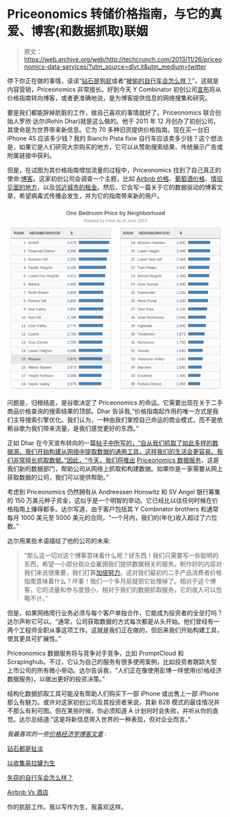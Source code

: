 # Priceonomics 转储价格指南，与它的真爱、博客(和数据抓取)联姻

> 原文：<https://web.archive.org/web/http://techcrunch.com/2013/11/26/priceonomics-data-services/?utm_source=dlvr.it&utm_medium=twitter>

停下你正在做的事情，读读“[钻石是狗屁](https://web.archive.org/web/20230320002141/http://blog.priceonomics.com/post/45768546804/diamonds-are-bullshit)或者“[被偷的自行车会怎么样？](https://web.archive.org/web/20230320002141/http://blog.priceonomics.com/post/30393216796/what-happens-to-stolen-bicycles)”。这就是内容营销，Priceonomics 非常擅长。好到今天 Y Combinator 初创公司[宣布](https://web.archive.org/web/20230320002141/http://priceonomics.com/introducing-the-priceonomics-business-model-data/)将从价格指南转向博客，或者更准确地说，是为博客提供信息的网络搜集和研究。

要是我们都能辞掉肮脏的工作，做自己喜欢的事情就好了。Priceonomics 联合创始人罗欣·达尔(Rohin Dhar)就是这么做的。他于 2011 年 12 月创办了初创公司，其使命是为世界带来新信息。它为 70 多种旧货提供价格指南。现在买一台旧 iPhone 4S 应该多少钱？我的 Bianchi Pista fixie 自行车应该卖多少钱？这个想法是，如果它是人们研究大宗购买的地方，它可以从赞助搜索结果、传统展示广告或附属链接中获利。

但是，在试图为其价格指南增加流量的过程中，Priceonomics 找到了自己真正的使命:[博客](https://web.archive.org/web/20230320002141/http://priceonomics.com/?s=popular)。这家初创公司会调查一个主题，比如 [Airbnb 价格](https://web.archive.org/web/20230320002141/http://priceonomics.com/hotels/)、[葡萄酒价格](https://web.archive.org/web/20230320002141/http://priceonomics.com/is-wine-bullshit/)、[情侣见面的地方](https://web.archive.org/web/20230320002141/http://priceonomics.com/the-surprising-places-married-couples-meet/)，以及[邻近城市的租金](https://web.archive.org/web/20230320002141/http://priceonomics.com/living-in-oakland/)。然后，它会写一篇关于它的数据驱动的博客文章，希望病毒式传播会发生，并为它的指南带来新的用户。

![Screenshot 2013-11-26 at 6.52.56 PM](img/ab4a969841c5ba802311635488f28d6c.png)

问题是，归根结底，是谷歌决定了 Priceonomics 的命运。它需要出现在关于二手商品价格查询的搜索结果的顶部。Dhar 告诉我,“价格指南起作用的唯一方式是我们主导搜索引擎优化。我们认为，一种由我们掌控自己命运的商业模式，而不是依赖谷歌为我们带来流量，是我们感觉更好的东西。”

正如 Dhar 在今天宣布转向的一篇[帖子中所写的，“自从我们抓取了如此多样的数据源，我们开始构建从网络中提取数据的通用工具，这样我们的生活会更容易。我们非常擅长抓取数据。”因此，“今天，我们将推出](https://web.archive.org/web/20230320002141/http://priceonomics.com/introducing-the-priceonomics-business-model-data/) [Priceonomics 数据服务](https://web.archive.org/web/20230320002141/http://priceonomics.com/data-services/)，这是我们新的数据部门，帮助公司从网络上抓取和构建数据。如果你是一家需要从网上获取数据的公司，我们可以提供帮助。”

考虑到 Priceonomics 仍然拥有从 Andreessen Horowitz 和 SV Angel 银行筹集的 150 万美元种子资金，这似乎是一个明智的举动。它已经比以往任何时候在价格指南上赚得都多。达尔写道，由于客户包括其 Y Combinator brothers 和通常每月 1000 美元至 5000 美元的合同，“一个月内，我们的(年化)收入超过了六位数。”

达尔用某些术语描绘了他的公司的未来:

> “那么这一切对这个博客意味着什么呢？好东西！我们只需要写一些聪明的东西，希望一小部分观众会雇佣我们提供数据相关的服务。制作好的内容对我们来说很重要，我们打算[加倍努力](https://web.archive.org/web/20230320002141/http://priceonomics.com/join-team-priceonomics-as-a-writer/)。这对我们最初的二手产品消费者价格指南意味着什么？坏事！我们一个多月前就把它处理掉了。相对于这个博客，它的流量和参与度很小，相对于我们的数据抓取服务，它的收入可以忽略不计。”

但是，如果网络爬行业务必须与每个客户单独合作，它能成为投资者的全垒打吗？达尔声称它可以。“通常，公司获取数据的方式每次都是从头开始。他们曾经有一两个工程师全职从事这项工作。这就是我们正在做的，但后来我们开始构建工具，使其更具可扩展性。”

Priceonomics 数据服务将与竞争对手竞争，比如 PromptCloud 和 Scrapinghub。不过，它认为自己的服务有很多使用案例，比如投资者跟踪大型上市公司的所有微小举动。达尔告诉我，“人们正在像使用彭博一样使用(价格经济数据服务)，以做出更好的投资决策。”

结构化数据抓取工具可能没有帮助人们购买下一部 iPhone 或出售上一部 iPhone 那么有魅力。或许对这家初创公司及其投资者来说，其新 B2B 模式的最佳情况并不那么有利可图。但在某些时候，你必须知道 A 计划何时会失败，并听从你的直觉。达尔总结道:“这是将新信息带入世界的一种表现，但对企业而言。”

*我最喜欢的一些[价格经济学博客文章](https://web.archive.org/web/20230320002141/http://priceonomics.com/?s=popular) :*

[钻石都是扯淡](https://web.archive.org/web/20230320002141/http://blog.priceonomics.com/post/45768546804/diamonds-are-bullshit)

[以收集易拉罐为生](https://web.archive.org/web/20230320002141/http://priceonomics.com/making-a-living-collecting-cans/)

[失窃的自行车会怎么样？](https://web.archive.org/web/20230320002141/http://blog.priceonomics.com/post/30393216796/what-happens-to-stolen-bicycles)

[Airbnb Vs 酒店](https://web.archive.org/web/20230320002141/http://priceonomics.com/hotels/)

你的肮脏工作。我以写作为生，我喜欢这样。
